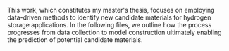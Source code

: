 This work, which constitutes my master's thesis, focuses on employing data-driven methods to identify new candidate materials for hydrogen storage applications. In the following files, we outline how the process progresses from data collection to model construction ultimately enabling the prediction of potential candidate materials.
